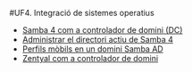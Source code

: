 #UF4. Integració de sistemes operatius

* [Samba 4 com a controlador de domini (DC)](controlador-domini-samba.md)
* [Administrar el directori actiu de Samba 4](administrar-sambaAD.md)
* [Perfils mòbils en un domini Samba AD](perfils-mobils-sambaAD.md)
* [Zentyal com a controlador de domini](zentyal.md)



